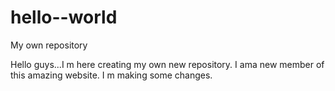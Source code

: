 # hello--world
My own repository 

Hello guys...I m here creating  my own new repository.
I ama new member of this amazing website.
I m making some changes.
